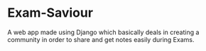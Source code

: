 # Exam-Saviour
A web app made using Django which basically deals in creating a community in order to share and get notes easily during Exams.
